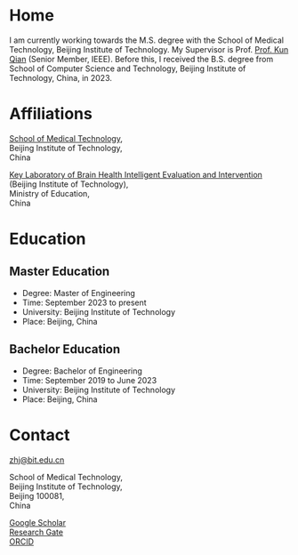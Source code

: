 # Home

I am currently working towards the M.S. degree with the School of Medical Technology, Beijing Institute of Technology. 
My Supervisor is Prof. [Prof. Kun Qian](https://eecsqian.com) (Senior Member, IEEE). 
Before this, I received the B.S. degree from School of Computer Science and Technology, Beijing Institute of Technology, China, in 2023.

# Affiliations
[School of Medical Technology](https://smt.bit.edu.cn),  
Beijing Institute of Technology,  
China

[Key Laboratory of Brain Health Intelligent Evaluation and Intervention](https://bhe-lab.org)  
(Beijing Institute of Technology),  
Ministry of Education,  
China

# Education
## Master Education
* Degree: Master of Engineering
* Time: September 2023 to present
* University: Beijing Institute of Technology
* Place: Beijing, China

## Bachelor Education
* Degree: Bachelor of Engineering
* Time: September 2019 to June 2023
* University: Beijing Institute of Technology
* Place: Beijing, China

# Contact
zhj@bit.edu.cn

School of Medical Technology,  
Beijing Institute of Technology,  
Beijing 100081,  
China  

[Google Scholar](https://scholar.google.com/citations?user=Q6bJyiwAAAAJ)  
[Research Gate](https://www.researchgate.net/profile/Haojie-Zhang-7)  
[ORCID](https://orcid.org/my-orcid?orcid=0000-0002-2209-1527)  